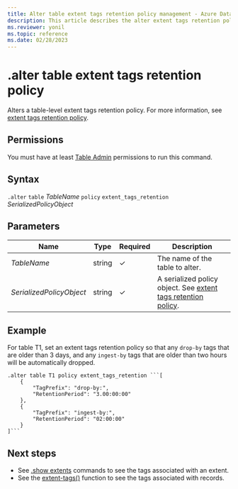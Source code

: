 ```yaml
---
title: Alter table extent tags retention policy management - Azure Data Explorer
description: This article describes the alter extent tags retention policy command for tables in Azure Data Explorer.
ms.reviewer: yonil
ms.topic: reference
ms.date: 02/28/2023
---
```

# .alter table extent tags retention policy

Alters a table-level extent tags retention policy. For more information, see [extent tags retention policy](extent-tags-retention-policy.md).

## Permissions

You must have at least [Table Admin](access-control/role-based-access-control.md) permissions to run this command.

## Syntax

`.alter` `table` *TableName* `policy` `extent_tags_retention` *SerializedPolicyObject*

## Parameters

|Name|Type|Required|Description|
|--|--|--|--|
| *TableName* | string | &check; | The name of the table to alter.|
| *SerializedPolicyObject* | string | &check; | A serialized policy object. See [extent tags retention policy](extent-tags-retention-policy.md).|

## Example

For table T1, set an extent tags retention policy so that any `drop-by` tags that are older than 3 days, and any `ingest-by` tags that are older than two hours will be automatically dropped.

~~~kusto
.alter table T1 policy extent_tags_retention ```[
	{
		"TagPrefix": "drop-by:",
		"RetentionPeriod": "3.00:00:00"
	},
	{
		"TagPrefix": "ingest-by:",
		"RetentionPeriod": "02:00:00"
	}
]```
~~~

## Next steps

- See [.show extents](./show-extents.md)
commands to see the tags associated with an extent.
- See the [extent-tags()](../query/extenttagsfunction.md) 
function to see the tags associated with records.
